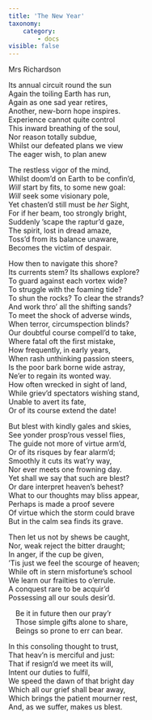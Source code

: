 ```yaml
---
title: 'The New Year'
taxonomy:
    category:
        - docs
visible: false
---
```


<div class="author">Mrs Richardson</div>

Its annual circuit round the sun  
Again the toiling Earth has run,  
Again as one sad year retires,  
Another, new-born hope inspires.  
Experience cannot quite control  
This inward breathing of the soul,  
Nor reason totally subdue,  
Whilst our defeated plans we view  
The eager wish, to plan anew  
  
The restless vigor of the mind,  
Whilst doom’d on Earth to be confin’d,  
*Will* start by fits, to some new goal:  
*Will* seek some visionary pole,  
Yet chasten’d still must be *her* Sight,  
For if her beam, too strongly bright,  
Suddenly ’scape the raptur’d gaze,  
The spirit, lost in dread amaze,  
Toss’d from its balance unaware,  
Becomes the victim of despair.  
  
How then to navigate this shore?  
Its currents stem? Its shallows explore?  
To guard against each vortex wide?  
To struggle with the foaming tide?  
To shun the rocks? To clear the strands?  
And work thro’ all the shifting sands?  
To meet the shock of adverse winds,  
When terror, circumspection blinds?  
Our doubtful course compell’d to take,  
Where fatal oft the first mistake,  
How frequently, in early years,  
When rash unthinking passion steers,  
Is the poor bark borne wide astray,  
Ne’er to regain its wonted way.  
How often wrecked in sight of land,  
While griev’d spectators wishing stand,  
Unable to avert its fate,  
Or of its course extend the date!  
  
But blest with kindly gales and skies,  
See yonder prosp’rous vessel flies,  
The guide not more of virtue arm’d,  
Or of its risques by fear alarm’d;  
Smoothly it cuts its wat’ry way,  
Nor ever meets one frowning day.  
Yet shall we say that such are blest?  
Or dare interpret heaven’s behest?  
What to our thoughts may bliss appear,  
Perhaps is made a proof severe  
Of virtue which the storm could brave  
But in the calm sea finds its grave.  
  
Then let us not by shews be caught,  
Nor, weak reject the bitter draught;  
In anger, if the cup be given,  
’Tis just we feel the scourge of heaven;  
While oft in stern misfortune’s school  
We learn our frailties to o’errule.  
A conquest rare to be acquir’d  
Possessing all our souls desir’d.  
  
&emsp;Be it in future then our pray’r  
&emsp;Those simple gifts alone to share,  
&emsp;Beings so prone to err can bear.  
  
In this consoling thought to trust,  
That heav’n is merciful and just:  
That if resign’d we meet its will,  
Intent our duties to fulfil,  
We speed the dawn of that bright day  
Which all our grief shall bear away,  
Which brings the patient mourner rest,  
And, as we suffer, makes us blest.